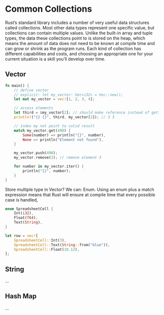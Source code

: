 Common Collections
====

Rust’s standard library includes a number of very useful data structures called collections. Most other data types represent one specific value, but collections can contain multiple values. Unlike the built-in array and tuple types, the data these collections point to is stored on the heap, which means the amount of data does not need to be known at compile time and can grow or shrink as the program runs. Each kind of collection has different capabilities and costs, and choosing an appropriate one for your current situation is a skill you’ll develop over time.

## Vector

```rust
fn main() {
    // define vector
    // explicit: let my_vector: Vec<i32> = Vec::new();
    let mut my_vector = vec![1, 2, 3, 4];

    // access elements
    let third = &my_vector[2]; // should make reference instead of getting ownership
    println!("{} {}", third, my_vector[2]); // 3 3

    // index my not point to valid result
    match my_vector.get(490) {
        Some(number) => println("{}", number),
        None => println("Element not found"),
    }

    my_vector.push(490);
    my_vector.remove(2); // remove element 3

    for number in my_vector.iter() {
        println("{}", number);
    }
}
```

Store multiple type in Vector? We can: Enum. Using an enum plus a match expression means that Rust will ensure at compile time that every possible case is handled,

```rust
enum SpreadsheetCell {
    Int(i32),
    Float(f64),
    Text(String),
}

let row = vec![
    SpreadsheetCell::Int(3),
    SpreadsheetCell::Text(String::from("blue")),
    SpreadsheetCell::Float(10.12),
];
```

## String

…

## Hash Map

…
